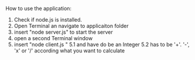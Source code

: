 How to use the application:

1. Check if node.js is installed.
2. Open Terminal an navigate to applicaiton folder
3. insert "node server.js" to start the server
4. open a second Terminal window
5. insert "node client.js <operand1> <operator> <operand2>"
  5.1 <operand1> and <operand2> have do be an Integer
  5.2 <operator> has to be '+'. '-', 'x' or '/' according what you want to calculate
